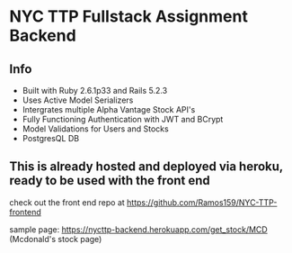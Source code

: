 # NYC TTP Fullstack Assignment Backend

## Info
* Built with Ruby 2.6.1p33 and Rails 5.2.3
* Uses Active Model Serializers
* Intergrates multiple Alpha Vantage Stock API's
* Fully Functioning Authentication with JWT and BCrypt
* Model Validations for Users and Stocks 
* PostgresQL DB 

## This is already hosted and deployed via heroku, ready to be used with the front end

check out the front end repo at https://github.com/Ramos159/NYC-TTP-frontend

sample page: https://nycttp-backend.herokuapp.com/get_stock/MCD (Mcdonald's stock page)
